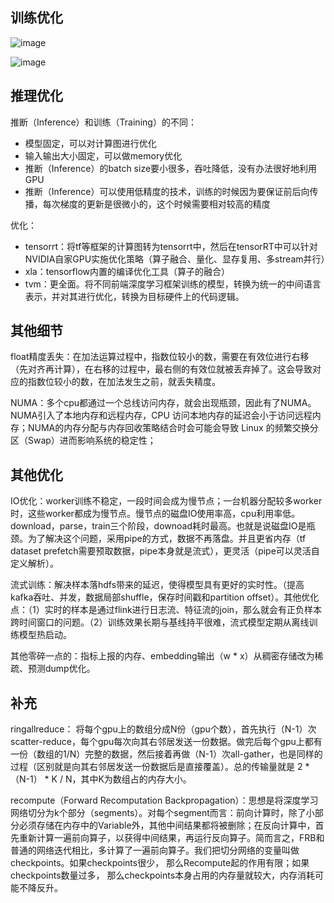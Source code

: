 
## 训练优化

![image](https://user-images.githubusercontent.com/12492564/150645777-1206de3c-f7c3-4156-bba8-fe863e649179.png)


![image](https://user-images.githubusercontent.com/12492564/150645806-f0c60cf9-9703-4fef-9558-2d1be18ab44e.png)

## 推理优化

推断（Inference）和训练（Training）的不同：
 - 模型固定，可以对计算图进行优化
 - 输入输出大小固定，可以做memory优化
 - 推断（Inference）的batch size要小很多，吞吐降低，没有办法很好地利用GPU
 - 推断（Inference）可以使用低精度的技术，训练的时候因为要保证前后向传播，每次梯度的更新是很微小的，这个时候需要相对较高的精度

优化：
 - tensorrt：将tf等框架的计算图转为tensorrt中，然后在tensorRT中可以针对NVIDIA自家GPU实施优化策略（算子融合、量化、显存复用、多stream并行）
 - xla：tensorflow内置的编译优化工具（算子的融合）
 - tvm：更全面。将不同前端深度学习框架训练的模型，转换为统一的中间语言表示，并对其进行优化，转换为目标硬件上的代码逻辑。

## 其他细节

float精度丢失：在加法运算过程中，指数位较小的数，需要在有效位进行右移（先对齐再计算），在右移的过程中，最右侧的有效位就被丢弃掉了。这会导致对应的指数位较小的数，在加法发生之前，就丢失精度。

NUMA：多个cpu都通过一个总线访问内存，就会出现瓶颈，因此有了NUMA。NUMA引入了本地内存和远程内存，CPU 访问本地内存的延迟会小于访问远程内存；NUMA的内存分配与内存回收策略结合时会可能会导致 Linux 的频繁交换分区（Swap）进而影响系统的稳定性；

## 其他优化

IO优化：worker训练不稳定，一段时间会成为慢节点；一台机器分配较多worker时，这些worker都成为慢节点。慢节点的磁盘IO使用率高，cpu利用率低。download，parse，train三个阶段，downoad耗时最高。也就是说磁盘IO是瓶颈。为了解决这个问题，采用pipe的方式，数据不再落盘。并且更省内存（tf dataset prefetch需要预取数据，pipe本身就是流式），更灵活（pipe可以灵活自定义解析）。

流式训练：解决样本落hdfs带来的延迟，使得模型具有更好的实时性。（提高kafka吞吐、并发，数据局部shuffle，保存时间戳和partition offset）。其他优化点：（1）实时的样本是通过flink进行日志流、特征流的join，那么就会有正负样本跨时间窗口的问题。（2）训练效果长期与基线持平很难，流式模型定期从离线训练模型热启动。

其他零碎一点的：指标上报的内存、embedding输出（w * x）从稠密存储改为稀疏、预测dump优化。

## 补充

ringallreduce： 将每个gpu上的数组分成N份（gpu个数），首先执行（N-1）次scatter-reduce，每个gpu每次向其右邻居发送一份数据。做完后每个gpu上都有一份（数组的1/N）完整的数据，然后接着再做（N-1）次all-gather，也是同样的过程（区别就是向其右邻居发送一份数据后是直接覆盖）。总的传输量就是 2 * （N-1） * K / N，其中K为数组占的内存大小。

recompute（Forward Recomputation Backpropagation）：思想是将深度学习网络切分为k个部分（segments）。对每个segment而言：前向计算时，除了小部分必须存储在内存中的Variable外，其他中间结果都将被删除；在反向计算中，首先重新计算一遍前向算子，以获得中间结果，再运行反向算子。简而言之，FRB和普通的网络迭代相比，多计算了一遍前向算子。我们把切分网络的变量叫做checkpoints。如果checkpoints很少， 那么Recompute起的作用有限；如果checkpoints数量过多， 那么checkpoints本身占用的内存量就较大，内存消耗可能不降反升。
